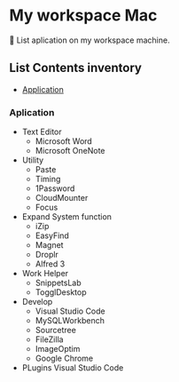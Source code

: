 # My workspace Mac

 List aplication on my workspace machine.

## List Contents inventory

- [Application](#aplication])

### Aplication

- Text Editor
  - Microsoft Word
  - Microsoft OneNote
- Utility
  - Paste
  - Timing
  - 1Password
  - CloudMounter
  - Focus
- Expand System function
  - iZip
  - EasyFind
  - Magnet
  - Droplr
  - Alfred 3
- Work Helper
  - SnippetsLab
  - TogglDesktop
- Develop
  - Visual Studio Code
  - MySQLWorkbench
  - Sourcetree
  - FileZilla
  - ImageOptim
  - Google Chrome
- PLugins Visual Studio Code
